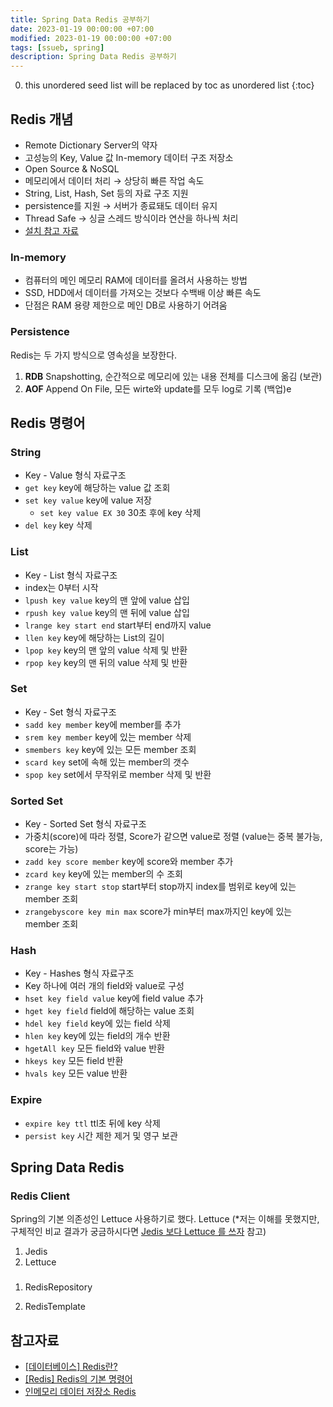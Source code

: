 ```yaml
---
title: Spring Data Redis 공부하기
date: 2023-01-19 00:00:00 +07:00
modified: 2023-01-19 00:00:00 +07:00
tags: [ssueb, spring]
description: Spring Data Redis 공부하기
---
```


0. this unordered seed list will be replaced by toc as unordered list
{:toc}

## Redis 개념
- Remote Dictionary Server의 약자
- 고성능의 Key, Value 값 In-memory 데이터 구조 저장소
- Open Source & NoSQL
- 메모리에서 데이터 처리 → 상당히 빠른 작업 속도
- String, List, Hash, Set 등의 자료 구조 지원
- persistence를 지원 → 서버가 종료돼도 데이터 유지
- Thread Safe → 싱글 스레드 방식이라 연산을 하나씩 처리
- [설치 참고 자료](https://inpa.tistory.com/entry/REDIS-%F0%9F%93%9A-Window10-%ED%99%98%EA%B2%BD%EC%97%90-Redis-%EC%84%A4%EC%B9%98%ED%95%98%EA%B8%B0)

### In-memory
- 컴퓨터의 메인 메모리 RAM에 데이터를 올려서 사용하는 방법
- SSD, HDD에서 데이터를 가져오는 것보다 수백배 이상 빠른 속도
- 단점은 RAM 용량 제한으로 메인 DB로 사용하기 어려움

### Persistence
Redis는 두 가지 방식으로 영속성을 보장한다.
1. **RDB** Snapshotting, 순간적으로 메모리에 있는 내용 전체를 디스크에 옮김 (보관)
2. **AOF** Append On File, 모든 wirte와 update를 모두 log로 기록 (백업)e

## Redis 명령어
### String
- Key - Value 형식 자료구조
- `get key` key에 해당하는 value 값 조회
- `set key value` key에 value 저장
  - `set key value EX 30` 30초 후에 key 삭제
- `del key` key 삭제

### List
- Key - List 형식 자료구조
- index는 0부터 시작
- `lpush key value` key의 맨 앞에 value 삽입
- `rpush key value` key의 맨 뒤에 value 삽입
- `lrange key start end` start부터 end까지 value
- `llen key` key에 해당하는 List의 길이 
- `lpop key` key의 맨 앞의 value 삭제 및 반환
- `rpop key` key의 맨 뒤의 value 삭제 및 반환

### Set
- Key - Set 형식 자료구조
- `sadd key member` key에 member를 추가
- `srem key member` key에 있는 member 삭제
- `smembers key` key에 있는 모든 member 조회
- `scard key` set에 속해 있는 member의 갯수
- `spop key` set에서 무작위로 member 삭제 및 반환

### Sorted Set
- Key - Sorted Set 형식 자료구조
- 가중치(score)에 따라 정렬, Score가 같으면 value로 정렬 (value는 중복 불가능, score는 가능)
- `zadd key score member` key에 score와 member 추가
- `zcard key` key에 있는 member의 수 조회
- `zrange key start stop` start부터 stop까지 index를 범위로 key에 있는 member 조회
- `zrangebyscore key min max` score가 min부터 max까지인 key에 있는 member 조회

### Hash
- Key - Hashes 형식 자료구조
- Key 하나에 여러 개의 field와 value로 구성
- `hset key field value` key에 field value 추가
- `hget key field` field에 해당하는 value 조회
- `hdel key field` key에 있는 field 삭제
- `hlen key` key에 있는 field의 개수 반환
- `hgetAll key` 모든 field와 value 반환
- `hkeys key` 모든 field 반환
- `hvals key` 모든 value 반환

### Expire
- `expire key ttl` ttl초 뒤에 key 삭제
- `persist key` 시간 제한 제거 및 영구 보관

## Spring Data Redis 

### Redis Client
Spring의 기본 의존성인 Lettuce 사용하기로 했다. Lettuce
(*저는 이해를 못했지만, 구체적인 비교 결과가 궁금하시다면 [Jedis 보다 Lettuce 를 쓰자](https://jojoldu.tistory.com/418) 참고)

1. Jedis
2. Lettuce

### 

1. RedisRepository

2. RedisTemplate

## 참고자료
- [[데이터베이스] Redis란?](https://steady-coding.tistory.com/586)
- [[Redis] Redis의 기본 명령어](https://sabarada.tistory.com/104)
- [인메모리 데이터 저장소 Redis](https://zangzangs.tistory.com/72)
